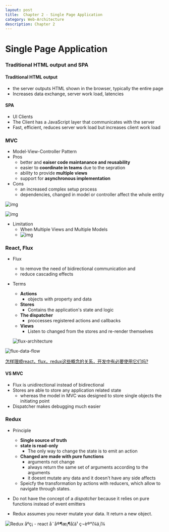 ```yaml
---
layout: post
title:  Chapter 2 - Single Page Application
category: Web-Architecture
description: Chapter 2
---
```


# Single Page Application 

### Traditional HTML output and SPA 

#### Traditional HTML output 

-  the server outputs HTML shown in the browser, typically the entire page
-  Increases data exchange, server work load, latencies



#### SPA

-  UI Clients
-  The Client has a JavaScript layer that communicates with the server
-  Fast, efficient, reduces server work load but increases client work load

### MVC

-  Model-View-Controller Pattern
-  Pros
   -  better and **eaiser code maintanance and reusability**
   -  easier to **coordinate in teams** due to the sepration
   -  ability to provide **multiple views**
   -  support for **asynchronous implementation**
-  Cons
   -  an increased complex setup process
   -  dependencies, changed in model or controller affect the whole entity

![img](https://pic1.zhimg.com/80/3d2abf5c8d81424c4797201384b456ac_hd.png)

![img](https://cdn-images-1.medium.com/max/800/0*DJAFh9Y0CnIAPu7X.png)

-  Limitation
   -  When Multiple Views and Multiple Models
   -  ![img](https://pic4.zhimg.com/80/74383cc223b0a29bec6650826bdc72cb_hd.png)

### React, Flux

-  Flux 
   -  to remove the need of bidirectional communication and 
   -  reduce cascading effects
-  Terms
   -  **Actions**
      -  objects with property and data
   -  **Stores**
      -  Contains the application's state and logic
   -  **The dispatcher**
      -  proccesses registered actions and callbacks
   -  **Views**
      -  Listen to changed from the stores and re-render themselves
   
   ![flux-architecture](https://danke77.github.io/2016/10/25/understanding-flux/flux-architecture.png)

![flux-data-flow](https://danke77.github.io/2016/10/25/understanding-flux/flux-data-flow.png)

[怎样理顺react，flux，redux这些概念的关系，开发中有必要使用它们吗?](https://www.zhihu.com/question/47686258/answer/107209140)

#### VS MVC

-  Flux is unidirectional instead of bidirectional
-  Stores are able to store any application related state
   -  whereas the model in MVC was designed to store single objects the initiating point
-  Dispatcher makes debugging much easier



### Redux 

-  Principle
   -  **Single source of truth**
   -  **state is read-only**
      -  The only way to change the state is to emit an action
   -  **Changed are made with pure functions** 
      -  arguments not change
      -  always return the same set of arguments according to the arguments
      -  it doesnt mutate any data and it doesn't have any side affects
   -  Speicfy the transformation by actions with reducers, which allow to navigate through states.



-  Do not have the concept of a *dispatcher* because it relies on pure functions instead of event emitters
-  Redux assumes you never mutate your data. It return a new object.

![Redux åºç¡ - react å¨å®¶æ¡¶å­¦ä¹ ç¬è®°ï¼ä¸ï¼](https://pic1.zhimg.com/v2-2a204f8894aedc7458c236c072966d08_1200x500.jpg)